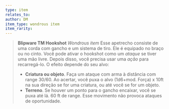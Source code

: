 ```yaml
---
type: item
relates_to: 
author: DM
item_type: wondrous item
item_rarity:
---
```

> **Blipware TM Hookshot**
> *Wondrous item*
> Esse apetrecho consiste de uma corda com gancho e um sistema de tiro. Ele é equipado no braço ou no cinto. 
> Você pode ativar o hookshot como um *ataque* se tiver uma mão livre. Depois disso, você precisa usar uma *ação* para recarregá-lo. O efeito depende do seu alvo: 
> - **Criatura ou objeto**. Faça um ataque com arma à distância com range 30/60. Ao acertar, você puxa o alvo (1d6+mod. Força) x 10ft na sua direção se for uma criatura, ou até você se for um objeto.
> - **Terreno**. Se houver um ponto para o gancho encaixar, você se puxa até lá. 60 ft de range. Esse movimento não provoca ataques de oportunidade.